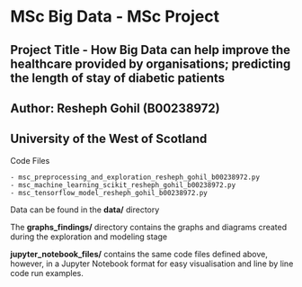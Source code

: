# MSc Big Data - MSc Project
## Project Title - How Big Data can help improve the healthcare provided by organisations; predicting the length of stay of diabetic patients

## Author: Resheph Gohil (B00238972)

## University of the West of Scotland



Code Files
```
- msc_preprocessing_and_exploration_resheph_gohil_b00238972.py
- msc_machine_learning_scikit_resheph_gohil_b00238972.py
- msc_tensorflow_model_resheph_gohil_b00238972.py
```


Data can be found in the **data/** directory



The **graphs_findings/** directory contains the graphs and diagrams created during the exploration and modeling stage




**jupyter_notebook_files/** contains the same code files defined above, however, in a Jupyter Notebook format for easy visualisation and line by line code run examples.
